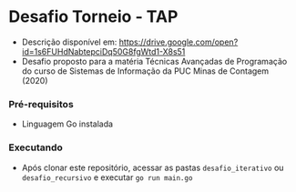 # Desafio Torneio - TAP
- Descrição disponível em: https://drive.google.com/open?id=1s6FUHdNabtepciDq50G8fgWtd1-X8s51
- Desafio proposto para a matéria Técnicas Avançadas de Programação do curso de Sistemas de Informação da PUC Minas de Contagem (2020)

### Pré-requisitos
- Linguagem Go instalada

### Executando
- Após clonar este repositório, acessar as pastas `desafio_iterativo` ou `desafio_recursivo` e executar `go run main.go`